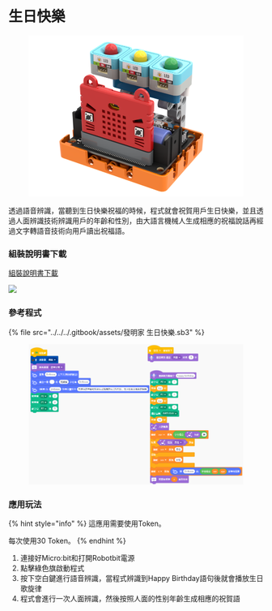# 生日快樂

<figure><img src="../../../.gitbook/assets/生日蜡烛.png" alt=""><figcaption></figcaption></figure>

透過語音辨識，當聽到生日快樂祝福的時候，程式就會祝賀用戶生日快樂，並且透過人面辨識技術辨識用戶的年齡和性別，由大語言機械人生成相應的祝福說話再經過文字轉語音技術向用戶讀出祝福語。

### 組裝說明書下載

[組裝說明書下載](https://drive.google.com/drive/folders/1wg_edUZFrqyUONA0FJ6vFBkGArRsfnf4?usp=sharing)

![](https://kittenbothk.readthedocs.io/en/latest/_images/candle_wire.png)

### 參考程式

{% file src="../../../.gitbook/assets/發明家 生日快樂.sb3" %}

<figure><img src="../../../.gitbook/assets/發明家 生日快樂.png" alt=""><figcaption></figcaption></figure>

### 應用玩法

{% hint style="info" %}
這應用需要使用Token。

每次使用30 Token。
{% endhint %}

1. 連接好Micro:bit和打開Robotbit電源
2. 點擊綠色旗啟動程式
3. 按下空白鍵進行語音辨識，當程式辨識到Happy Birthday語句後就會播放生日歌旋律
4. 程式會進行一次人面辨識，然後按照人面的性别年齡生成相應的祝賀語
